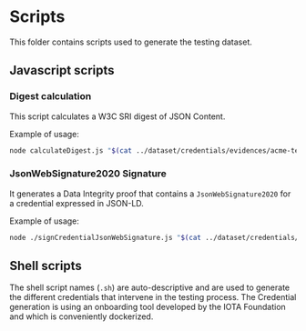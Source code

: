 # Scripts

This folder contains scripts used to generate the testing dataset.

## Javascript scripts

### Digest calculation

This script calculates a W3C SRI digest of JSON Content.

Example of usage:

```sh
node calculateDigest.js "$(cat ../dataset/credentials/evidences/acme-terms-conditions.json)"
```

### JsonWebSignature2020 Signature

It generates a Data Integrity proof that contains a `JsonWebSignature2020` for a credential expressed in JSON-LD.

Example of usage:

```sh
node ./signCredentialJsonWebSignature.js "$(cat ../dataset/credentials/evidences/acme-legal-entity.json)" "did:iota:testnet:0xb0d60698c3ad801241881650176245556f90ca0c9ed7584ca250f312e9ec95c8#4LQ8esc5syDl5oLckS8_QJ8vZ99DEsm-uBxXN4OehXU" "$(cat ../dataset/identities/notary/notary.json)"
```

## Shell scripts

The shell script names (`.sh`) are auto-descriptive and are used to generate the different credentials that intervene in the testing process. The Credential generation is using an onboarding tool developed by the IOTA Foundation and which is conveniently dockerized.
